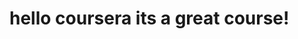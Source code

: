 
<!DOCTYPE HTML>
<html>
<head>
	<title>hello courseras!</title>
</head>
<body>
	<h1>hello coursera its a great course!</h1>
</body>
</html>
